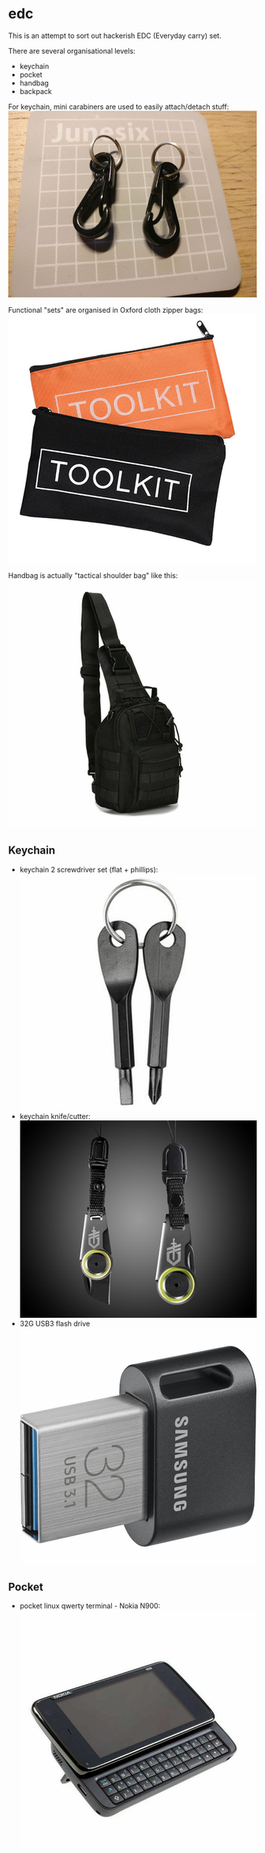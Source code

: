 # edc
This is an attempt to sort out hackerish EDC (Everyday carry) set.

There are several organisational levels:
- keychain
- pocket
- handbag
- backpack

For keychain, mini carabiners are used to easily attach/detach stuff:
![Carabiners](img/carabiners.png?raw=true "Carabiners")

Functional "sets" are organised in Oxford cloth zipper bags:
![Zipper](img/zipper.png?raw=true "Zipper")

Handbag is actually "tactical shoulder bag" like this:
![Bag](img/bag.png?raw=true "Bag")

## Keychain

- keychain 2 screwdriver set (flat + phillips):
![Screwdriver](img/screwdriver.png?raw=true "Screwdriver")
- keychain knife/cutter:
![Zip Blade](img/zipblade.png?raw=true "Zip Blade")
- 32G USB3 flash drive
![USB Flash](img/usbflash.png?raw=true "USB Flash")

## Pocket

- pocket linux qwerty terminal - Nokia N900:
![N900](img/n900.png?raw=true "N900")
